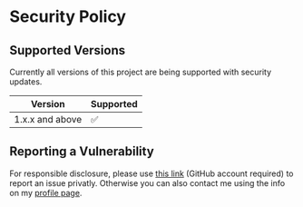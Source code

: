 # Security Policy

## Supported Versions

Currently all versions of this project are
being supported with security updates.

| Version         | Supported          |
| --------------- | ------------------ |
| 1.x.x and above | :white_check_mark: |

## Reporting a Vulnerability

For responsible disclosure, please use [this link](https://github.com/thomasleplus/decritic/security/advisories/new) (GitHub account required) to report an issue privatly. Otherwise you can also contact me using the info on my [profile page](https://github.com/thomasleplus).
